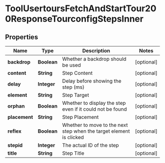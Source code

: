 

# ToolUsertoursFetchAndStartTour200ResponseTourconfigStepsInner


## Properties

| Name | Type | Description | Notes |
|------------ | ------------- | ------------- | -------------|
|**backdrop** | **Boolean** | Whether a backdrop should be used |  [optional] |
|**content** | **String** | Step Content |  [optional] |
|**delay** | **Integer** | Delay before showing the step (ms) |  [optional] |
|**element** | **String** | Step Target |  [optional] |
|**orphan** | **Boolean** | Whether to display the step even if it could not be found |  [optional] |
|**placement** | **String** | Step Placement |  [optional] |
|**reflex** | **Boolean** | Whether to move to the next step when the target element is clicked |  [optional] |
|**stepid** | **Integer** | The actual ID of the step |  [optional] |
|**title** | **String** | Step Title |  [optional] |



